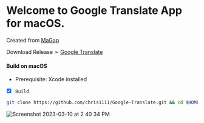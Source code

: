 # Welcome to Google Translate App for macOS.
Created from [MaGap](https://macgapproject.github.io/)

Download Release ➣ [Google Translate](https://github.com/chris1111/Google-Translate/releases/tag/V3)


#### Build on macOS
- Prerequisite: Xcode installed

- [x] `Build`
```bash
git clone https://github.com/chris1111/Google-Translate.git && cd $HOME/Google-Translate && make
```

![Screenshot 2023-03-10 at 2 40 34 PM](https://user-images.githubusercontent.com/6248794/224412352-72f209e4-64cf-409b-8c1d-f3cb740d17fe.png)


